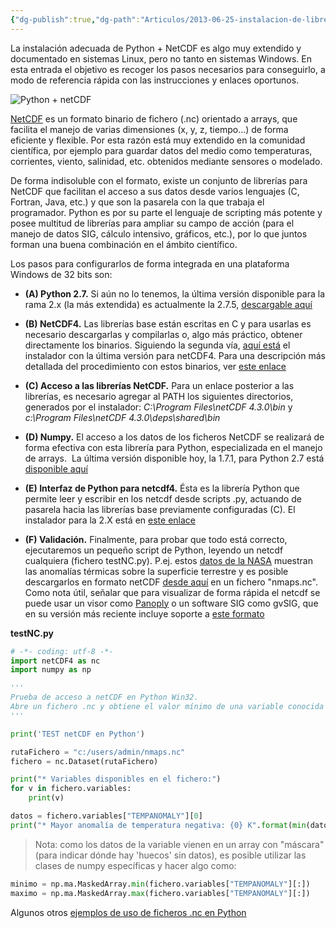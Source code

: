 ```yaml
---
{"dg-publish":true,"dg-path":"Articulos/2013-06-25-instalacion-de-librerias-netcdf-python-en-un-sistema-windows/Instalación de librerías NetCDF + Python en un sistema Windows.md","permalink":"/articulos/2013-06-25-instalacion-de-librerias-netcdf-python-en-un-sistema-windows/instalacion-de-librerias-net-cdf-python-en-un-sistema-windows/","title":"Instalación de librerías NetCDF + Python en un sistema Windows","tags":["netcdf","python"]}
---
```



La instalación adecuada de Python + NetCDF es algo muy extendido y documentado en sistemas Linux, pero no tanto en sistemas Windows. En esta entrada el objetivo es recoger los pasos necesarios para conseguirlo, a modo de referencia rápida con las instrucciones y enlaces oportunos.

![Python + netCDF](/img/user/Blog/Articulos/2013-06-25-instalacion-de-librerias-netcdf-python-en-un-sistema-windows/media/python_nc.png)

[NetCDF](http://www.unidata.ucar.edu/software/netcdf/docs/faq.html) es un formato binario de fichero (.nc) orientado a arrays, que facilita el manejo de varias dimensiones (x, y, z, tiempo...) de forma eficiente y flexible. Por esta razón está muy extendido en la comunidad científica, por ejemplo para guardar datos del medio como temperaturas, corrientes, viento, salinidad, etc. obtenidos mediante sensores o modelado. 

De forma indisoluble con el formato, existe un conjunto de librerías para NetCDF que facilitan el acceso a sus datos desde varios lenguajes (C, Fortran, Java, etc.) y que son la pasarela con la que trabaja el programador. Python es por su parte el lenguaje de scripting más potente y posee multitud de librerías para ampliar su campo de acción (para el manejo de datos SIG, cálculo intensivo, gráficos, etc.), por lo que juntos forman una buena combinación en el ámbito científico.

Los pasos para configurarlos de forma integrada en una plataforma Windows de 32 bits son:

- **(A) Python 2.7.** Si aún no lo tenemos, la última versión disponible para la rama 2.x (la más extendida) es actualmente la 2.7.5, [descargable aquí](http://www.python.org/ftp/python/2.7.5/python-2.7.5.msi)

- **(B) NetCDF4.** Las librerías base están escritas en C y para usarlas es necesario descargarlas y compilarlas o, algo más práctico, obtener directamente los binarios. Siguiendo la segunda vía, [aquí está](http://www.unidata.ucar.edu/netcdf/win_netcdf/netCDF4.3.0-NC4-32.exe) el instalador con la última versión para netCDF4. Para una descripción más detallada del procedimiento con estos binarios, ver [este enlace](http://www.unidata.ucar.edu/software/netcdf/docs/winbin.html)

- **(C) Acceso a las librerías NetCDF.** Para un enlace posterior a las librerías, es necesario agregar al PATH los siguientes directorios, generados por el instalador: _C:\\Program Files\\netCDF 4.3.0\\bin_ y _c:\\Program Files\\netCDF 4.3.0\\deps\\shared\\bin_

- **(D) Numpy.** El acceso a los datos de los ficheros NetCDF se realizará de forma efectiva con esta librería para Python, especializada en el manejo de arrays.  La última versión disponible hoy, la 1.7.1, para Python 2.7 está [disponible aquí](https://pypi.python.org/packages/2.7/n/numpy/numpy-1.7.1.win32-py2.7.exe) 

- **(E) Interfaz de Python para netcdf4.** Ésta es la librería Python que permite leer y escribir en los netcdf desde scripts .py, actuando de pasarela hacia las librerías base previamente configuradas (C). El instalador para la 2.X está en [este enlace](https://netcdf4-python.googlecode.com/files/netCDF4-1.0.4.win32-py2.7.exe)

- **(F) Validación.** Finalmente, para probar que todo está correcto, ejecutaremos un pequeño script de Python, leyendo un netcdf cualquiera (fichero testNC.py). P.ej. estos [datos de la NASA](http://data.giss.nasa.gov/cgi-bin/gistemp/nmaps.cgi?year_last=2013&month_last=5&sat=4&sst=3&type=anoms&mean_gen=05&year1=2013&year2=2013&base1=1951&base2=1980&radius=1200&pol=reg) muestran las anomalías térmicas sobre la superficie terrestre y es posible descargarlos en formato netCDF [desde aquí](http://data.giss.nasa.gov/cgi-bin/gistemp/nmaps_netcdf.cgi?id=GHCN_GISS_ERSST_1200km_Anom05_2013_2013_1951_1980) en un fichero "nmaps.nc". Como nota útil, señalar que para visualizar de forma rápida el netcdf se puede usar un visor como [Panoply](http://www.giss.nasa.gov/tools/panoply/) o un software SIG como gvSIG, que en su versión más reciente incluye soporte a [este formato](http://blog.gvsig.org/2013/04/30/datos-en-netcdf-para-gvsig-v2-0/)

**testNC.py**
```python
# -*- coding: utf-8 -*-
import netCDF4 as nc
import numpy as np

'''
Prueba de acceso a netCDF en Python Win32.
Abre un fichero .nc y obtiene el valor mínimo de una variable conocida ('TEMPANOMALY')
'''

print('TEST netCDF en Python')

rutaFichero = "c:/users/admin/nmaps.nc"
fichero = nc.Dataset(rutaFichero)

print("* Variables disponibles en el fichero:")
for v in fichero.variables:
    print(v)

datos = fichero.variables["TEMPANOMALY"][0]
print("* Mayor anomalía de temperatura negativa: {0} K".format(min(datos)))
```

 > Nota: como los datos de la variable vienen en un array con "máscara" (para indicar dónde hay 'huecos' sin datos), es posible utilizar las clases de numpy específicas y hacer algo como:

```python
minimo = np.ma.MaskedArray.min(fichero.variables["TEMPANOMALY"][:])
maximo = np.ma.MaskedArray.max(fichero.variables["TEMPANOMALY"][:])
```

Algunos otros [ejemplos de uso de ficheros .nc en Python](http://netcdf4-python.googlecode.com/svn/trunk/docs/netCDF4-module.html)